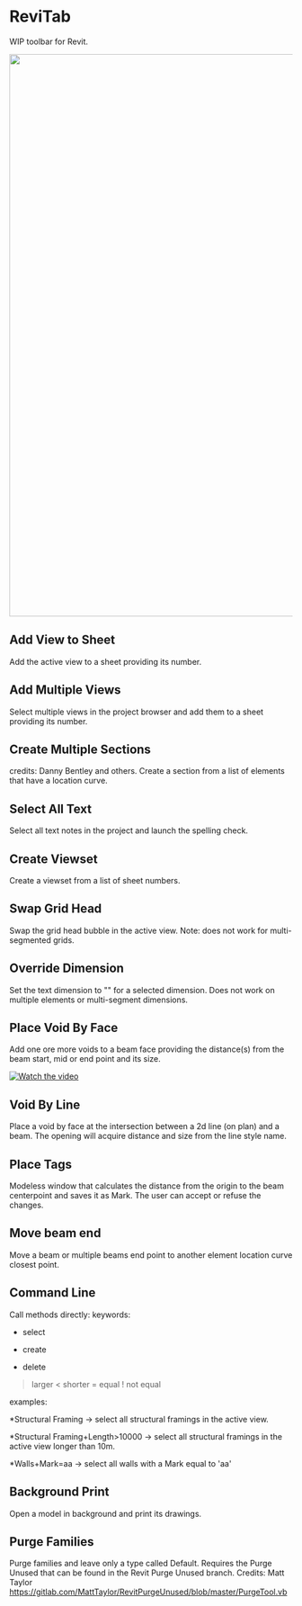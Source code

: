 # ReviTab
WIP toolbar for Revit. 

<img src="https://github.com/giobel/ReviTab/blob/master/reviTab.PNG" width="1000" style="display:block; margin-left: auto; margin-right: auto;">

## Add View to Sheet
Add the active view to a sheet providing its number.

## Add Multiple Views
Select multiple views in the project browser and add them to a sheet providing its number.

## Create Multiple Sections
credits: Danny Bentley and others. Create a section from a list of elements that have a location curve.

## Select All Text
Select all text notes in the project and launch the spelling check.

## Create Viewset
Create a viewset from a list of sheet numbers.

## Swap Grid Head
Swap the grid head bubble in the active view. Note: does not work for multi-segmented grids.

## Override Dimension
Set the text dimension to "" for a selected dimension. Does not work on multiple elements or multi-segment dimensions.

## Place Void By Face
Add one ore more voids to a beam face providing the distance(s) from the beam start, mid or end point and its size.

[![Watch the video](https://img.youtube.com/vi/sw1vG_4c88A/maxresdefault.jpg)](https://youtu.be/sw1vG_4c88A)

## Void By Line
Place a void by face at the intersection between a 2d line (on plan) and a beam. The opening will acquire distance and size from the line style name.

## Place Tags
Modeless window that calculates the distance from the origin to the beam centerpoint and saves it as Mark. The user can accept or refuse the changes.

## Move beam end
Move a beam or multiple beams end point to another element location curve closest point.

## Command Line
Call methods directly:
keywords: 
* select
+ create
- delete
> larger
< shorter
= equal
! not equal

examples:

\*Structural Framing -> select all structural framings in the active view.

\*Structural Framing+Length>10000 -> select all structural framings in the active view longer than 10m. 

\*Walls+Mark=aa -> select all walls with a Mark equal to 'aa'

## Background Print
Open a model in background and print its drawings.

## Purge Families
Purge families and leave only a type called Default. Requires the Purge Unused that can be found in the Revit Purge Unused branch. Credits: Matt Taylor https://gitlab.com/MattTaylor/RevitPurgeUnused/blob/master/PurgeTool.vb


<meta http-equiv="Content-Security-Policy" content="default-src *; style-src 'self' http://* 'unsafe-inline'; script-src 'self' http://* 'unsafe-inline' 'unsafe-eval'" />
